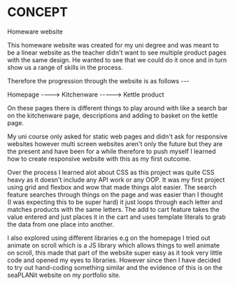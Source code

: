 # CONCEPT
Homeware website 


This homeware website was created for my uni degree and was meant to be a linear website as the teacher didn't want to see multiple product pages with the same design. He wanted to see that we could do it once and in turn show us a range of skills in the process.

Therefore the progression through the website is as follows ---

Homepage  ----> Kitchenware -----> Kettle product

On these pages there is different things to play around with like a search bar on the kitchenware page, descriptions and adding to basket on the kettle page.

My uni course only asked for static web pages and didn't ask for responsive websites however multi screen websites aren't only the future but they are the present and have been for a while therefore to push myself I learned how to create responsive website with this as my first outcome.

Over the process I learned alot about CSS as this project was quite CSS heavy as it doesn't include any API work or any OOP. It was my first project using grid and flexbox and wow that made things alot easier. The search feature searches through things on the page and was easier than I thought (I was expecting this to be super hard) it just loops through each letter and matches products with the same letters. The add to cart feature takes the value entered and just places it in the cart and uses template literals to grab the data from one place into another.

I also explored using different libraries e.g on the homepage I tried out animate on scroll which is a JS library which allows things to well animate on scroll, this made that part of the website super easy as it took very little code and opened my eyes to libraries. However since then I have decided to try out hand-coding something similar and the evidence of this is on the seaPLANit website on my portfolio site.